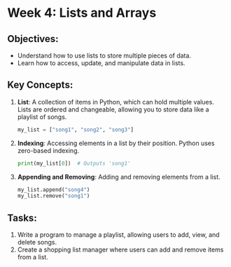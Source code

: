 
# Week 4: Lists and Arrays

## Objectives:
- Understand how to use lists to store multiple pieces of data.
- Learn how to access, update, and manipulate data in lists.

## Key Concepts:
1. **List**: A collection of items in Python, which can hold multiple values. Lists are ordered and changeable, allowing you to store data like a playlist of songs.
   ```python
   my_list = ["song1", "song2", "song3"]
   ```
2. **Indexing**: Accessing elements in a list by their position. Python uses zero-based indexing.
   ```python
   print(my_list[0])  # Outputs 'song1'
   ```
3. **Appending and Removing**: Adding and removing elements from a list.
   ```python
   my_list.append("song4")
   my_list.remove("song1")
   ```

## Tasks:
1. Write a program to manage a playlist, allowing users to add, view, and delete songs.
2. Create a shopping list manager where users can add and remove items from a list.
